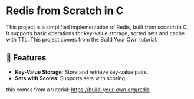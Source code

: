# Redis from Scratch in C

This project is a simplified implementation of Redis, built from scratch in C. It supports basic operations for key-value storage, sorted sets and cache with TTL. This project comes from the Build Your Own tutorial.

## 📌 Features
- **Key-Value Storage**: Store and retrieve key-value pairs.
- **Sets with Scores**: Supports sets with scoring.

this comes from a tutorial: https://build-your-own.org/redis
